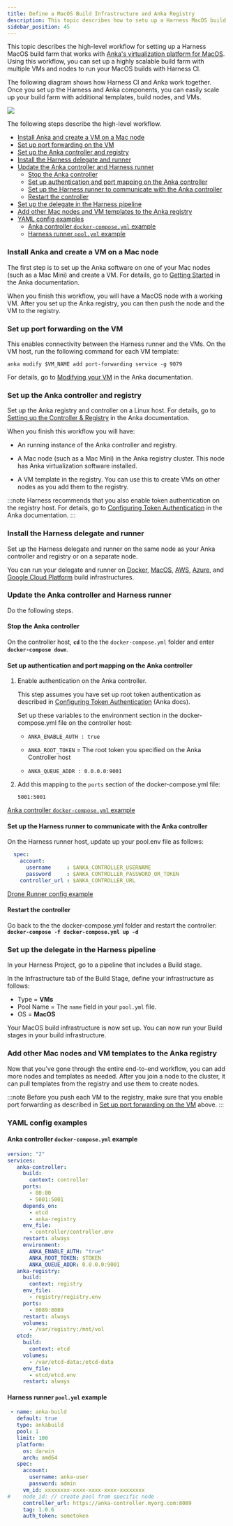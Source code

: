 ```yaml
---
title: Define a MacOS Build Infrastructure and Anka Registry
description: This topic describes how to setu up a Harness MacOS build farm that uses an Anka registry and controller.
sidebar_position: 45
---
```


This topic describes the high-level workflow for setting up a Harness MacOS build farm that works with [Anka's virtualization platform for MacOS](https://docs.veertu.com/anka/what-is-anka/). Using this workflow, you can set up a highly scalable build farm with multiple VMs and nodes to run your MacOS builds with Harness CI. 

The following diagram shows how Harness CI and Anka work together. Once you set up the Harness and Anka components, you can easily scale up your build farm with additional templates, build nodes, and VMs. 

![](./static/macos-build-infra-with-anka-registry-mult-nodes.png)


The following steps describe the high-level workflow.


- [Install Anka and create a VM on a Mac node](#install-anka-and-create-a-vm-on-a-mac-node)
- [Set up port forwarding on the VM](#set-up-port-forwarding-on-the-vm)
- [Set up the Anka controller and registry](#set-up-the-anka-controller-and-registry)
- [Install the Harness delegate and runner](#install-the-harness-delegate-and-runner)
- [Update the Anka controller and Harness runner](#update-the-anka-controller-and-harness-runner)
  - [Stop the Anka controller](#stop-the-anka-controller)
  - [Set up authentication and port mapping on the Anka controller](#set-up-authentication-and-port-mapping-on-the-anka-controller)
  - [Set up the Harness runner to communicate with the Anka controller](#set-up-the-harness-runner-to-communicate-with-the-anka-controller)
  - [Restart the controller](#restart-the-controller)
- [Set up the delegate in the Harness pipeline](#set-up-the-delegate-in-the-harness-pipeline)
- [Add other Mac nodes and VM templates to the Anka registry](#add-other-mac-nodes-and-vm-templates-to-the-anka-registry)
- [YAML config examples](#yaml-config-examples)
  - [Anka controller `docker-compose.yml` example](#anka-controller-docker-composeyml-example)
  - [Harness runner `pool.yml` example](#harness-runner-poolyml-example)


### Install Anka and create a VM on a Mac node
 
 The first step is to set up the Anka software on one of your Mac nodes (such as a Mac Mini) and create a VM. For details, go to [Getting Started](https://docs.veertu.com/anka/anka-virtualization-cli/getting-started/) in the Anka documentation.

 When you finish this workflow, you will have a MacOS node with a working VM. After you set up the Anka registry, you can then push the node and the VM to the registry. 


### Set up port forwarding on the VM
 
 This enables connectivity between the Harness runner and the VMs. On the VM host, run the following command for each VM template:

    anka modify $VM_NAME add port-forwarding service -g 9079

For details, go to [Modifying your VM](https://docs.veertu.com/anka/anka-virtualization-cli/getting-started/modifying-your-vm/) in the Anka documentation.


###  Set up the Anka controller and registry
Set up the Anka registry and controller on a Linux host. For details, go to  [Setting up the Controller & Registry](https://docs.veertu.com/anka/anka-build-cloud/getting-started/setup-controller-and-registry/) in the Anka documentation. 

When you finish this workflow you will have:

* An running instance of the Anka controller and registry.

* A Mac node (such as a Mac Mini) in the Anka registry cluster. This node has Anka virtualization software installed. 

* A VM template in the registry. You can use this to create VMs on other nodes as you add them to the registry. 

:::note
Harness recommends that you also enable token authentication on the registry host. For details, go to [Configuring Token Authentication](https://docs.veertu.com/anka/anka-build-cloud/advanced-security-features/token-authentication) in the Anka documentation.
::: 


### Install the Harness delegate and runner
Set up the Harness delegate and runner on the same node as your Anka controller and registry or on a separate node. 

You can run your delegate and runner on [Docker](define-a-docker-build-infrastructure.md), [MacOS](./define-macos-build-infra-with-anka-registry.md), [AWS](./set-up-an-aws-vm-build-infrastructure.md), [Azure](./define-a-ci-build-infrastructure-in-azure.md), and [Google Cloud Platform](./define-a-ci-build-infrastructure-in-google-cloud-platform.md) build infrastructures.


### Update the Anka controller and Harness runner

Do the following steps.


#### Stop the Anka controller

On the controller host, **`cd`** to the the `docker-compose.yml` folder and enter **`docker-compose down`**. 


#### Set up authentication and port mapping on the Anka controller

1. Enable authentication on the Anka controller. 

   This step assumes you have set up root token authentication as described in [Configuring Token Authentication](https://docs.veertu.com/anka/anka-build-cloud/advanced-security-features/token-authentication) (Anka docs).

   Set up these variables to the environment section in the docker-compose.yml file on the controller host:

   * `ANKA_ENABLE_AUTH : true`

   * `ANKA_ROOT_TOKEN` = The root token you specified on the Anka Controller host
 
   * `ANKA_QUEUE_ADDR : 0.0.0.0:9001`  
 
     <!-- TBD clarify -->

2. Add this mapping to the `ports` section of the  docker-compose.yml file:

   `5001:5001` 

[Anka controller `docker-compose.yml` example](#anka-controller-docker-composeyml-example)


#### Set up the Harness runner to communicate with the Anka controller

On the Harness runner host, update up your pool.env file as follows:

``` yaml
  spec: 
    account: 
      username     : $ANKA_CONTROLLER_USERNAME
      password     : $ANKA_CONTROLLER_PASSWORD_OR_TOKEN
    controller_url : $ANKA_CONTROLLER_URL
```

[Drone Runner config example](#harness-runner-poolyml-example)

#### Restart the controller 

Go back to the the docker-compose.yml folder and restart the controller: **`docker-compose -f docker-compose.yml up -d`**


### Set up the delegate in the Harness pipeline

In your Harness Project, go to a pipeline that includes a Build stage.

In the Infrastructure tab of the Build Stage, define your infrastructure as follows:

* Type = **VMs**
* Pool Name = The `name` field in your `pool.yml` file.
* OS = **MacOS**

Your MacOS build infrastructure is now set up. You can now run your Build stages in your build infrastructure. 

###  Add other Mac nodes and VM templates to the Anka registry

Now that you've gone through the entire end-to-end workflow, you can add more nodes and templates as needed. After you join a node to the cluster, it can pull templates from the registry and use them to create nodes.

:::note
Before you push each VM to the registry, make sure that you enable port forwarding as described in [Set up port forwarding on the VM](#set-up-port-forwarding-on-the-vm) above.
:::


### YAML config examples

#### Anka controller `docker-compose.yml` example
``` yaml
version: "2"
services: 
   anka-controller:
     build:
       context: controller
     ports:
       - 80:80
       - 5001:5001
     depends_on:
       - etcd
       - anka-registry
     env_file:
       - controller/controller.env
     restart: always
     environment:
       ANKA_ENABLE_AUTH: "true"
       ANKA_ROOT_TOKEN: $TOKEN
       ANKA_QUEUE_ADDR: 0.0.0.0:9001
   anka-registry:
     build:
       context: registry
     env_file:
       - registry/registry.env
     ports:
       - 8089:8089
     restart: always
     volumes:
       - /var/registry:/mnt/vol
   etcd:
     build:
       context: etcd
     volumes:
       - /var/etcd-data:/etcd-data
     env_file:
       - etcd/etcd.env
     restart: always
  ```

#### Harness runner `pool.yml` example
``` yaml
 - name: anka-build
   default: true
   type: ankabuild
   pool: 1
   limit: 100
   platform:
     os: darwin
     arch: amd64
   spec:
     account:
       username: anka-user
       password: admin
     vm_id: xxxxxxxx-xxxx-xxxx-xxxx-xxxxxxxx 
#    node_id: // create pool from specific node
     controller_url: https://anka-controller.myorg.com:8089 
     tag: 1.0.6
     auth_token: sometoken
```